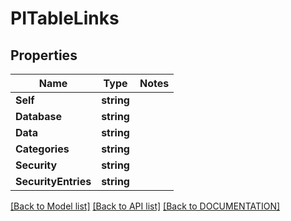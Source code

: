 # PITableLinks

## Properties
Name | Type | Notes
------------ | ------------- | -------------
**Self** | **string**
**Database** | **string**
**Data** | **string**
**Categories** | **string**
**Security** | **string**
**SecurityEntries** | **string**

[[Back to Model list]](../../DOCUMENTATION.md#documentation-for-models) [[Back to API list]](../../DOCUMENTATION.md#documentation-for-api-endpoints) [[Back to DOCUMENTATION]](../../DOCUMENTATION.md)
